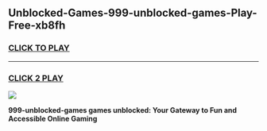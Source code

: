 
## Unblocked-Games-999-unblocked-games-Play-Free-xb8fh
<h3>
<a href="https://premium76.site?title=999-unblocked-games&ref=18A1">CLICK TO PLAY</a></h3>
<hr>

<h3>
<a href="https://premium76.site?title=999-unblocked-games&ref=18A1">CLICK 2 PLAY</a>
  
</h3>

<a href="https://premium76.site?title=999-unblocked-games&ref=18A1"><img src="https://clearcache.store/games.png"></a>


**999-unblocked-games games unblocked: Your Gateway to Fun and Accessible Online Gaming**
